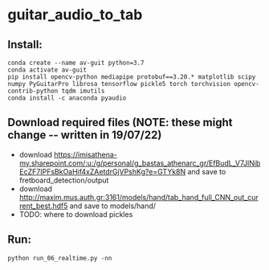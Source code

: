 # guitar_audio_to_tab

## Install:

```
conda create --name av-guit python=3.7
conda activate av-guit
pip install opencv-python mediapipe protobuf==3.20.* matplotlib scipy numpy PyGuitarPro librosa tensorflow pickle5 torch torchvision opencv-contrib-python tqdm imutils
conda install -c anaconda pyaudio
```


## Download required files (NOTE: these might change -- written in 19/07/22)
- download https://imisathena-my.sharepoint.com/:u:/g/personal/g_bastas_athenarc_gr/EfBudL_V7JlNibEcZF7IPFsBkOaHif4xZAetdrGjVPshKg?e=GTYk8N and save to fretboard_detection/output
- download http://maxim.mus.auth.gr:3161/models/hand/tab_hand_full_CNN_out_current_best.hdf5 and save to models/hand/
- TODO: where to download pickles


## Run:
```
python run_06_realtime.py -nn
```